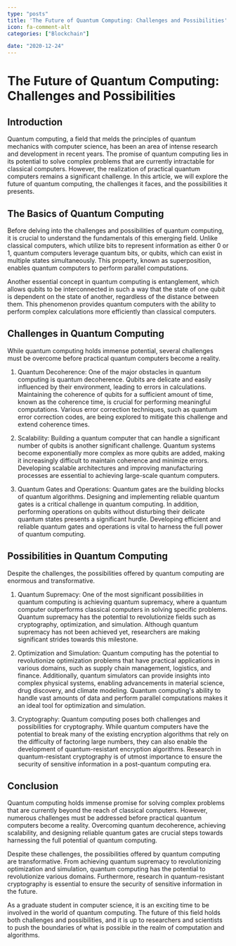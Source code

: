 ```yaml
---
type: "posts"
title: 'The Future of Quantum Computing: Challenges and Possibilities'
icon: fa-comment-alt
categories: ["Blockchain"]

date: "2020-12-24"
---
```




# The Future of Quantum Computing: Challenges and Possibilities

## Introduction

Quantum computing, a field that melds the principles of quantum mechanics with computer science, has been an area of intense research and development in recent years. The promise of quantum computing lies in its potential to solve complex problems that are currently intractable for classical computers. However, the realization of practical quantum computers remains a significant challenge. In this article, we will explore the future of quantum computing, the challenges it faces, and the possibilities it presents.

## The Basics of Quantum Computing

Before delving into the challenges and possibilities of quantum computing, it is crucial to understand the fundamentals of this emerging field. Unlike classical computers, which utilize bits to represent information as either 0 or 1, quantum computers leverage quantum bits, or qubits, which can exist in multiple states simultaneously. This property, known as superposition, enables quantum computers to perform parallel computations.

Another essential concept in quantum computing is entanglement, which allows qubits to be interconnected in such a way that the state of one qubit is dependent on the state of another, regardless of the distance between them. This phenomenon provides quantum computers with the ability to perform complex calculations more efficiently than classical computers.

## Challenges in Quantum Computing

While quantum computing holds immense potential, several challenges must be overcome before practical quantum computers become a reality.

1. Quantum Decoherence: One of the major obstacles in quantum computing is quantum decoherence. Qubits are delicate and easily influenced by their environment, leading to errors in calculations. Maintaining the coherence of qubits for a sufficient amount of time, known as the coherence time, is crucial for performing meaningful computations. Various error correction techniques, such as quantum error correction codes, are being explored to mitigate this challenge and extend coherence times.

2. Scalability: Building a quantum computer that can handle a significant number of qubits is another significant challenge. Quantum systems become exponentially more complex as more qubits are added, making it increasingly difficult to maintain coherence and minimize errors. Developing scalable architectures and improving manufacturing processes are essential to achieving large-scale quantum computers.

3. Quantum Gates and Operations: Quantum gates are the building blocks of quantum algorithms. Designing and implementing reliable quantum gates is a critical challenge in quantum computing. In addition, performing operations on qubits without disturbing their delicate quantum states presents a significant hurdle. Developing efficient and reliable quantum gates and operations is vital to harness the full power of quantum computing.

## Possibilities in Quantum Computing

Despite the challenges, the possibilities offered by quantum computing are enormous and transformative.

1. Quantum Supremacy: One of the most significant possibilities in quantum computing is achieving quantum supremacy, where a quantum computer outperforms classical computers in solving specific problems. Quantum supremacy has the potential to revolutionize fields such as cryptography, optimization, and simulation. Although quantum supremacy has not been achieved yet, researchers are making significant strides towards this milestone.

2. Optimization and Simulation: Quantum computing has the potential to revolutionize optimization problems that have practical applications in various domains, such as supply chain management, logistics, and finance. Additionally, quantum simulators can provide insights into complex physical systems, enabling advancements in material science, drug discovery, and climate modeling. Quantum computing's ability to handle vast amounts of data and perform parallel computations makes it an ideal tool for optimization and simulation.

3. Cryptography: Quantum computing poses both challenges and possibilities for cryptography. While quantum computers have the potential to break many of the existing encryption algorithms that rely on the difficulty of factoring large numbers, they can also enable the development of quantum-resistant encryption algorithms. Research in quantum-resistant cryptography is of utmost importance to ensure the security of sensitive information in a post-quantum computing era.

## Conclusion

Quantum computing holds immense promise for solving complex problems that are currently beyond the reach of classical computers. However, numerous challenges must be addressed before practical quantum computers become a reality. Overcoming quantum decoherence, achieving scalability, and designing reliable quantum gates are crucial steps towards harnessing the full potential of quantum computing.

Despite these challenges, the possibilities offered by quantum computing are transformative. From achieving quantum supremacy to revolutionizing optimization and simulation, quantum computing has the potential to revolutionize various domains. Furthermore, research in quantum-resistant cryptography is essential to ensure the security of sensitive information in the future.

As a graduate student in computer science, it is an exciting time to be involved in the world of quantum computing. The future of this field holds both challenges and possibilities, and it is up to researchers and scientists to push the boundaries of what is possible in the realm of computation and algorithms.